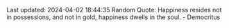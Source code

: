 Last updated: 2024-04-02 18:44:35
Random Quote: Happiness resides not in possessions, and not in gold, happiness dwells in the soul. - Democritus